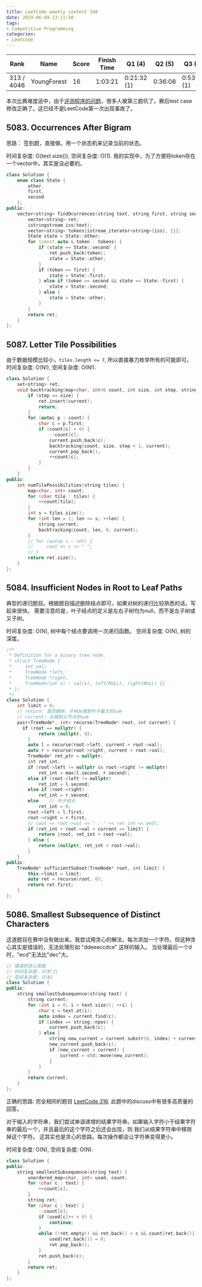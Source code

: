 ```yaml
---
title: LeetCode weekly contest 140
date: 2019-06-09 13:11:58
tags:
- Competitive Programming
categories:
- LeetCode
---
```


| Rank |	Name |	Score |	Finish Time | 	Q1 (4) |	Q2 (5) |	Q3 (6) |	Q4 (8)|
|--|--|--|--|--|--|--|--|
| 313 / 4046 |	YoungForest | 16 | 1:03:21 | 0:21:32 (1) | 0:36:08 | 0:53:21 (1) | null |

本次比赛难度适中，由于[评测程序的问题](https://leetcode.com/problems/insufficient-nodes-in-root-to-leaf-paths/discuss/308196/A-leaf-is-a-node-with-no-children.)，很多人被第三题坑了。赛后test case修改正确了。这已经不是LeetCode第一次出现事故了。

## 5083. Occurrences After Bigram

思路：
签到题，直接做。用一个状态机来记录当前的状态。

时间复杂度: O(text.size()),
空间复杂度: O(1). 我的实现中，为了方便将token存在一个vector中，其实是没必要的。

```cpp
class Solution {
    enum class State {
        other,
        first,
        second
    };
public:
    vector<string> findOcurrences(string text, string first, string second) {
        vector<string> ret;
        istringstream iss(text);
        vector<string> tokens{istream_iterator<string>{iss}, {}};
        State state = State::other;
        for (const auto & token : tokens) {
            if (state == State::second) {
                ret.push_back(token);
                state = State::other;
            }
            if (token == first) {
                state = State::first;
            } else if (token == second && state == State::first) {
                state = State::second;
            } else {
                state = State::other;
            }
        }
        return ret;
    }
};
```

## 5087. Letter Tile Possibilities
由于数据规模比较小，`tiles.length <= 7`, 所以直接暴力枚举所有的可能即可。
时间复杂度: O(N!),
空间复杂度: O(N!).

```cpp
class Solution {
    set<string> ret;
    void backtracking(map<char, int>& count, int size, int step, string& current) {
        if (step == size) {
            ret.insert(current);
            return;
        }
        for (auto& p : count) {
            char c = p.first;
            if (count[c] > 0) {
                --count[c];
                current.push_back(c);
                backtracking(count, size, step + 1, current);
                current.pop_back();
                ++count[c];
            }
        } 
    }
public:
    int numTilePossibilities(string tiles) {
        map<char, int> count;
        for (char tile : tiles) {
            ++count[tile];
        }
        int s = tiles.size();
        for (int len = 1; len <= s; ++len) {
            string current;
            backtracking(count, len, 0, current);
        }
        // for (auto& s : ret) {
        //     cout << s << " ";
        // }
        return ret.size();
    }
};
```

## 5084. Insufficient Nodes in Root to Leaf Paths

典型的递归题目。根据题目描述删除结点即可，如果对树的递归比较熟悉的话，写起来很快。
需要注意的是，叶子结点的定义是左右子树均为null，而不是左子树或又子树。

时间复杂度: O(N), 树中每个结点要调用一次递归函数。
空间复杂度: O(N), 树的深度。

```cpp
/**
 * Definition for a binary tree node.
 * struct TreeNode {
 *     int val;
 *     TreeNode *left;
 *     TreeNode *right;
 *     TreeNode(int x) : val(x), left(NULL), right(NULL) {}
 * };
 */
class Solution {
    int limit = 0;
    // return: 是否删除，子树从根到叶子最大的sum
    // current: 从根到父节点的sum
    pair<TreeNode*, int> recurse(TreeNode* root, int current) {
      if (root == nullptr) {
            return {nullptr, 0};
        }
        auto l = recurse(root->left, current + root->val);
        auto r = recurse(root->right, current + root->val);
        TreeNode* ret_ptr = nullptr;
        int ret_int;
        if (root->left != nullptr && root->right != nullptr)
            ret_int = max(l.second, r.second);
        else if (root->left != nullptr)
            ret_int = l.second;
        else if (root->right)
            ret_int = r.second;
        else    // 叶子结点
            ret_int = 0;
        root->left = l.first;
        root->right = r.first;
        // cout << root->val << " : " << ret_int << endl;
        if (ret_int + root->val + current >= limit) {
            return {root, ret_int + root->val};
        } else {
            return {nullptr, ret_int + root->val};
        }
    }
public:
    TreeNode* sufficientSubset(TreeNode* root, int limit) {
        this->limit = limit;
        auto ret = recurse(root, 0);
        return ret.first;
    }
};
```

## 5086. Smallest Subsequence of Distinct Characters

这道题目在赛中没有做出来。我尝试用贪心的解法，每次添加一个字符。但这种贪心其实是错误的，无法处理形如
"ddeeeccdce"
这样的输入。
当处理最后一个d时，"ecd"无法比"dec"大。

```cpp
// 错误的贪心思路
// 时间复杂度: O(N^2)
// 空间复杂度: O(N)
class Solution {
public:
    string smallestSubsequence(string text) {
        string current;
        for (int i = 0; i < text.size(); ++i) {
            char c = text.at(i);
            auto index = current.find(c);
            if (index == string::npos) {
                current.push_back(c);
            } else {
                string new_current = current.substr(0, index) + current.substr(index + 1);
                new_current.push_back(c);
                if (new_current < current) {
                    current = std::move(new_current);
                }
            }
        }
        return current;
    }
};
```

正确的思路:
完全相同的题目 [LeetCode 316](https://leetcode.com/problems/remove-duplicate-letters).
此题中的discuss中有很多高质量的回答。

对于输入的字符串，我们尝试单调递增的结果字符串。如果输入字符小于结果字符串的最后一个，并且最后的这个字符之后还会出现，则 我们从结果字符串中移除掉这个字符。
这其实也是贪心的思路。每次操作都会让字符串变得更小。

时间复杂度: O(N),
空间复杂度: O(N).

```cpp
class Solution {
public:
    string smallestSubsequence(string text) {
        unordered_map<char, int> used, count;
        for (char c : text) {
            ++count[c];
        }
        string ret;
        for (char c : text) {
            --count[c];
            if (used[c]++ > 0) {
                continue;
            }
            while (!ret.empty() && ret.back() > c && count[ret.back()] > 0) {
                used[ret.back()] = 0;
                ret.pop_back();
            }
            ret.push_back(c);
        }
        return ret;
    }
};
```